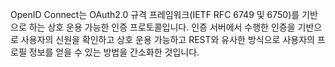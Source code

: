 OpenID Connect는 OAuth2.0 규격 프레임워크(IETF RFC 6749 및 6750)를 기반으로 하는 상호 운용 가능한 인증 프로토콜입니다. 인증 서버에서 수행한 인증을 기반으로 사용자의 신원을 확인하고 상호 운용 가능하고 REST와 유사한 방식으로 사용자의 프로필 정보를 얻을 수 있는 방법을 간소화한 것입니다.

